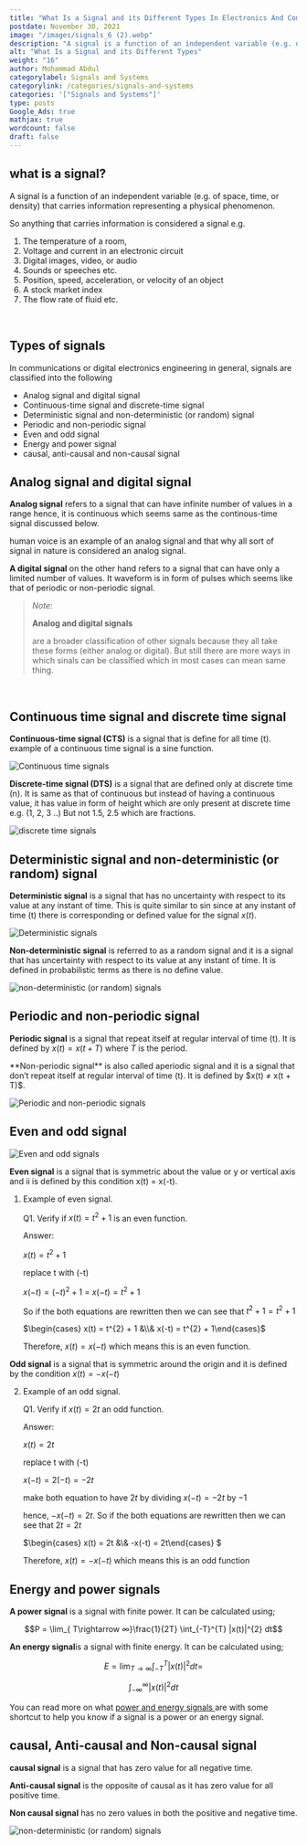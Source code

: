```yaml
---
title: "What Is a Signal and its Different Types In Electronics And Communications?"
postdate: November 30, 2021
image: "/images/signals_6 (2).webp"
description: "A signal is a function of an independent variable (e.g. of space, time, or density) that carries information representing a physical phenomenon. So anything that carries information is considered a signal"
alt: "What Is a Signal and its Different Types"
weight: "16"
author: Mohammad Abdul
categorylabel: Signals and Systems
categorylink: /categories/signals-and-systems
categories: '["Signals and Systems"]'
type: posts
Google_Ads: true
mathjax: true
wordcount: false
draft: false
---
```


## what is a signal?

A signal is a function of an independent variable (e.g. of space, time, or density) that carries information representing a physical phenomenon.

So anything that carries information is considered a signal e.g.

1. The temperature of a room,
2. Voltage and current in an electronic circuit
3. Digital images, video, or audio
4. Sounds or speeches etc.
5. Position, speed, acceleration, or velocity of an object
6. A stock market index
7. The flow rate of fluid etc.

<br>

## Types of signals

In communications or digital electronics engineering in general, signals are classified into the following

<ul class="ul-in-post">

<li>
Analog signal and digital signal
</li>
<li>
Continuous-time signal and discrete-time signal
</li>
<li>
Deterministic signal and non-deterministic (or random) signal
</li>
<li>
Periodic and non-periodic signal
</li>
<li>
Even and odd signal
</li>
<li>
Energy and power signal
</li>
<li>
causal, anti-causal and non-causal signal
</li>

</ul>

## Analog signal and digital signal

**Analog signal** refers to a signal that can have infinite number of values in a range hence, it is continuous which seems same as the continous-time signal discussed below.

human voice is an example of an analog signal and that why all sort of signal in nature is considered an analog signal.

**A digital signal** on the other hand refers to a signal that can have only a limited number of values. It waveform is in form of pulses which seems like that of periodic or non-periodic signal.

> _Note:_
>
> **Analog and digital signals**
>
> are a broader classification of other signals because they all take these forms (either analog or digital). But still there are more ways in which sinals can be classified which in most cases can mean same thing.

 <br>

## Continuous time signal and discrete time signal

**Continuous-time signal (CTS)** is a signal that is define for all time (t). example of a continuous time signal is a sine function.

<img loading="lazy" src="/images/signals_8 (2).webp" alt="Continuous time signals">

**Discrete-time signal (DTS)** is a signal that are defined only at discrete time (n).
It is same as that of continuous but instead of having a continuous value, it has value in form of height which are only present at discrete time e.g. (1, 2, 3 ..) But not 1.5, 2.5 which are fractions.

<img loading="lazy" src="/images/signals_7 (2).webp" alt="discrete time signals">

## Deterministic signal and non-deterministic (or random) signal

**Deterministic signal** is a signal that has no uncertainty with respect to its value at any instant of time. This is quite similar to sin since at any instant of time (t) there is corresponding or defined value for the signal $x(t)$.

<img loading="lazy" src="/images/signal_3.webp" alt="Deterministic signals">

**Non-deterministic signal** is referred to as a random signal and it is a signal that has uncertainty with respect to its value at any instant of time. It is defined in probabilistic terms as there is no define value.

<img loading="lazy" src="/images/signals_3 (2).webp" alt="non-deterministic (or random) signals">

## Periodic and non-periodic signal

**Periodic signal** is a signal that repeat itself at regular interval of time (t).
It is defined by $x(t) = x(t + T)$ where $T$ is the period.

<p> **Non-periodic signal** is also called aperiodic signal and it is a signal that don’t repeat itself at regular interval of time (t).
It is defined by $x(t) &ne; x(t + T)$.</p>

<img loading="lazy" src="/images/signals_2 (2).webp" alt="Periodic and non-periodic signals">

## Even and odd signal

<img loading="lazy" src="/images/signals_6 (2).webp" alt="Even and odd signals">

**Even signal** is a signal that is symmetric about the value or y or vertical axis and ii is defined by this condition x(t) = x(-t).

1. Example of even signal.

   Q1. Verify if $x(t) = t^{2} + 1$ is an even function.

   Answer:

   $x(t) = t^{2} + 1$

   replace t with (-t)

   $x(-t) = (-t)^{2} + 1$ = $x(-t) = t^{2} + 1$

   So if the both equations are rewritten then we can see that $t^{2} + 1 = t^{2} + 1$

   $\begin{cases} x(t) = t^{2} + 1 &\\& x(-t) = t^{2} + 1\end{cases}$

   Therefore, $x(t) = x(-t)$ which means this is an even function.

**Odd signal** is a signal that is symmetric around the origin and it is defined by the condition $x(t) = -x(-t)$

2. Example of an odd signal.

   Q1. Verify if $x(t) = 2t$ an odd function.

   Answer:

   $x(t) = 2t$

   replace t with (-t)

   $x(-t) = 2(-t) = -2t$

   make both equation to have $2t$ by dividing $x(-t) = -2t$ by $-1$

   hence, $-x(-t) = 2t$. So if the both equations are rewritten then we can see that $2t = 2t$

   $\begin{cases} x(t) = 2t &\\& -x(-t) = 2t\end{cases} $

   Therefore, $x(t) = -x(-t)$ which means this is an odd function

## Energy and power signals

**A power signal** is a signal with finite power. It can be calculated using;

$$P = \lim_{ T\rightarrow ∞}\frac{1}{2T} \int_{-T}^{T} |x(t)|^{2} dt$$

**An energy signal**is a signal with finite energy. It can be calculated using;

$$E =\lim_{T \rightarrow ∞ } \int_{-T}^{T} |x(t)|^{2} dt = $$

$$\int_{-∞}^{∞} |x(t)|^{2} dt$$

You can read more on what <a href="/signal-and-system/how-do-you-solve-energy-and-power-signals-problem/"> power and energy signals </a> are with some shortcut to help you know if a signal is a power or an energy signal.

## causal, Anti-causal and Non-causal signal

**causal signal** is a signal that has zero value for all negative time.

**Anti-causal signal** is the opposite of causal as it has zero value for all positive time.

**Non causal signal** has no zero values in both the positive and negative time.

<img loading="lazy" src="/images/signals_9.webp" alt="non-deterministic (or random) signals">
